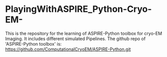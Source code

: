 # PlayingWithASPIRE_Python-Cryo-EM-
This is the repository for the learning of ASPIRE-Python toolbox for cryo-EM Imaging. It includes different simulated Pipelines.
The github repo of 'ASPIRE-Python toolbox' is: https://github.com/ComputationalCryoEM/ASPIRE-Python.git
